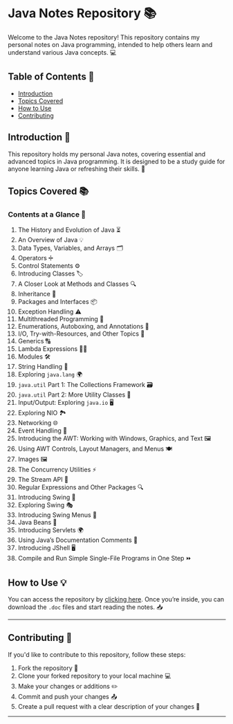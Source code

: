 # Java Notes Repository 📚

Welcome to the Java Notes repository! This repository contains my personal notes on Java programming, intended to help others learn and understand various Java concepts. 💻

## Table of Contents 📝
- [Introduction](#Introduction-📖)
- [Topics Covered](#topics-covered)
- [How to Use](#how-to-use)
- [Contributing](#contributing)

## Introduction 📖
This repository holds my personal Java notes, covering essential and advanced topics in Java programming. It is designed to be a study guide for anyone learning Java or refreshing their skills. 🌱

## Topics Covered 📚

### Contents at a Glance 👀

1. The History and Evolution of Java ⏳
2. An Overview of Java 💡
3. Data Types, Variables, and Arrays 🗂️
4. Operators ➗
5. Control Statements ⚙️
6. Introducing Classes 🏷️
7. A Closer Look at Methods and Classes 🔍
8. Inheritance 🔁
9. Packages and Interfaces 📦
10. Exception Handling ⚠️
11. Multithreaded Programming 🧵
12. Enumerations, Autoboxing, and Annotations 🔢
13. I/O, Try-with-Resources, and Other Topics 📝
14. Generics 🔠
15. Lambda Expressions 🧑‍💻
16. Modules 🛠️
17. String Handling 🔗
18. Exploring `java.lang` 🌍
19. `java.util` Part 1: The Collections Framework 🗃️
20. `java.util` Part 2: More Utility Classes 🔧
21. Input/Output: Exploring `java.io` 🖥️
22. Exploring NIO 🏞️
23. Networking 🌐
24. Event Handling 🎉
25. Introducing the AWT: Working with Windows, Graphics, and Text 🖼️
26. Using AWT Controls, Layout Managers, and Menus 🍽️
27. Images 🖼️
28. The Concurrency Utilities ⚡
29. The Stream API 🌊
30. Regular Expressions and Other Packages 🔍
31. Introducing Swing 🎨
32. Exploring Swing 🎭
33. Introducing Swing Menus 🍔
34. Java Beans 🍳
35. Introducing Servlets 🌍
36. Using Java’s Documentation Comments 📝
37. Introducing JShell 🖥️
38. Compile and Run Simple Single-File Programs in One Step ⏩

## How to Use 💡

You can access the repository by [clicking here](https://github.com/saitejar110507/java-notes). Once you’re inside, you can download the `.doc` files and start reading the notes. 📥

---

## Contributing 🤝

If you'd like to contribute to this repository, follow these steps:

1. Fork the repository 🍴
2. Clone your forked repository to your local machine 💻
3. Make your changes or additions ✏️
4. Commit and push your changes 📤
5. Create a pull request with a clear description of your changes 📑

---
